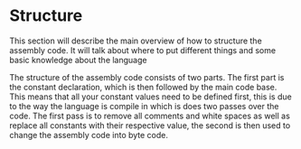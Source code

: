 # Structure

This section will describe the main overview of how to structure the assembly code. It will talk about where to put different things and some basic knowledge about the language


The structure of the assembly code consists of two parts. The first part is the constant declaration, which is then followed by the main code base. This means that all your constant values need to be defined first, this is due to the way the language is compile in which is does two passes over the code. The first pass is to remove all comments and white spaces as well as replace all constants with their respective value, the second is then used to change the assembly code into byte code.
